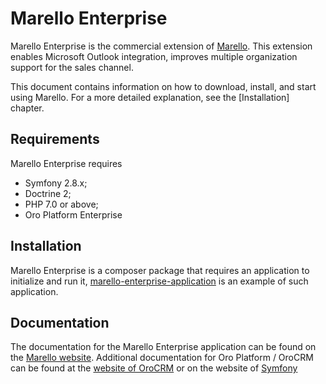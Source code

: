Marello Enterprise
========================

Marello Enterprise is the commercial extension of [Marello][1]. This extension enables Microsoft Outlook integration, improves multiple organization support for the sales channel.

This document contains information on how to download, install, and start
using Marello. For a more detailed explanation, see the [Installation]
chapter.

Requirements
------------

Marello Enterprise requires
- Symfony 2.8.x;
- Doctrine 2;
- PHP 7.0 or above;
- Oro Platform Enterprise

## Installation

Marello Enterprise is a composer package that requires an application to initialize and run it,
[marello-enterprise-application][2] is an example of such application. 

## Documentation
  
The documentation for the Marello Enterprise application can be found on the [Marello website][3].
Additional documentation for Oro Platform / OroCRM can be found at the [website of OroCRM][4] or on the website of [Symfony][5]

[1]: https://github.com/marellocommerce/marello
[2]: https://github.com/marellocommerce/marello-application-ee
[3]: https://www.marello.com/
[4]: http://www.orocrm.com/documentation/
[5]: http://symfony.com/doc/2.8/index.html